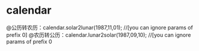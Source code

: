 # calendar

@公历转农历：calendar.solar2lunar(1987,11,01); //[you can ignore params of prefix 0]
@农历转公历：calendar.lunar2solar(1987,09,10); //[you can ignore params of prefix 0
